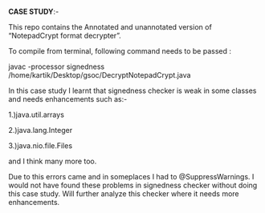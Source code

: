 **CASE STUDY**:-

This repo contains the Annotated and unannotated version of “NotepadCrypt format decrypter”.

To compile from terminal, following command needs to be passed :

 javac -processor signedness /home/kartik/Desktop/gsoc/DecryptNotepadCrypt.java

In this case study I learnt that signedness checker is weak in some classes and needs enhancements such as:-

1.)java.util.arrays

2.)java.lang.Integer

3.)java.nio.file.Files

and I think many more too.

Due to this errors came and in someplaces I had to @SuppressWarnings. I would not have found these problems in signedness checker without doing this case study.
Will further analyze this checker where it needs more enhancements.
